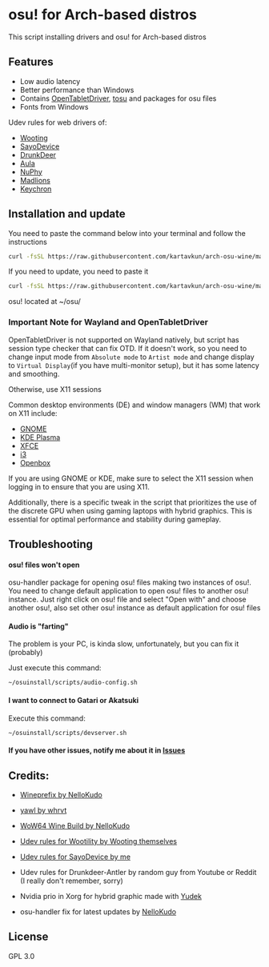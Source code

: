 # osu! for Arch-based distros

This script installing drivers and osu! for Arch-based distros

## Features

- Low audio latency
- Better performance than Windows
- Contains [OpenTabletDriver](https://opentabletdriver.net), [tosu](https://github.com/kotrikd/tosu) and packages for osu files
- Fonts from Windows

Udev rules for web drivers of:
- [Wooting](https://wootility.io)
- [SayoDevice](https://sayodevice.com)
- [DrunkDeer](https://drunkdeer.com)
- [Aula](https://device.aulacn.com)
- [NuPhy](https://nuphy.io/en)
- [Madlions](https://hub.fgg.com.cn)
- [Keychron](https://launcher.keychron.com)

## Installation and update

You need to paste the command below into your terminal and follow the instructions

```sh
curl -fsSL https://raw.githubusercontent.com/kartavkun/arch-osu-wine/main/setup.sh | sh
```

If you need to update, you need to paste it

```sh
curl -fsSL https://raw.githubusercontent.com/kartavkun/arch-osu-wine/main/update.sh | sh
```

osu! located at ~/osu/

### Important Note for Wayland and OpenTabletDriver

OpenTabletDriver is not supported on Wayland natively, but script has session type checker that can fix OTD. If it doesn't work, so you need to change input mode from `Absolute mode` to `Artist mode` and change display to `Virtual Display`(if you have multi-monitor setup), but it has some latency and smoothing.

Otherwise, use X11 sessions

Common desktop environments (DE) and window managers (WM) that work on X11 include:

- [GNOME](https://gnome.org)
- [KDE Plasma](https://kde.org/en/plasma-desktop/)
- [XFCE](https://xfce.org)
- [i3](https://i3wm.org)
- [Openbox](http://openbox.org)

If you are using GNOME or KDE, make sure to select the X11 session when logging in to ensure that you are using X11.

Additionally, there is a specific tweak in the script that prioritizes the use of the discrete GPU when using gaming laptops with hybrid graphics. This is essential for optimal performance and stability during gameplay.

## Troubleshooting

#### osu! files won't open
osu-handler package for opening osu! files making two instances of osu!. You need to change default application to open osu! files to another osu! instance. Just right click on osu! file and select "Open with" and choose another osu!, also set other osu! instance as default application for osu! files

#### Audio is "farting"
The problem is your PC, is kinda slow, unfortunately, but you can fix it (probably)

Just execute this command:
```
~/osuinstall/scripts/audio-config.sh
```


#### I want to connect to Gatari or Akatsuki
Execute this command:
```
~/osuinstall/scripts/devserver.sh
```

#### If you have other issues, notify me about it in [Issues](https://github.com/kartavkun/arch-osu-wine/issues)

## Credits:
- [Wineprefix by NelloKudo](https://gitlab.com/NelloKudo/osu-winello-prefix)
- [yawl by whrvt](https://github.com/whrvt/yawl)
- [WoW64 Wine Build by NelloKudo](https://github.com/NelloKudo/WineBuilder)

- [Udev rules for Wootility by Wooting themselves](https://help.wooting.io/article/147-configuring-device-access-for-wootility-under-linux-udev-rules)
- [Udev rules for SayoDevice by me](https://www.reddit.com/r/osugame/comments/1fa919k/how_to_fix_sayodevice_web_app_on_linux/)
- Udev rules for Drunkdeer-Antler by random guy from Youtube or Reddit (I really don't remember, sorry)

- Nvidia prio in Xorg for hybrid graphic made with [Yudek](https://osu.ppy.sh/users/16149779)
- osu-handler fix for latest updates by [NelloKudo](https://github.com/NelloKudo)

## License

GPL 3.0
